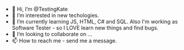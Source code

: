 - 👋 Hi, I’m @TestingKate
- 👀 I’m interested in new techologies. 
- 🌱 I’m currently learning JS, HTML, C# and SQL. Also I'm working as Software Tester - so I LOVE learn new things and find bugs. 
- 💞️ I’m looking to collaborate on ...
- 📫 How to reach me - send me a message.

<!---
TestingKate/TestingKate is a ✨ special ✨ repository because its `README.md` (this file) appears on your GitHub profile.
You can click the Preview link to take a look at your changes.
--->
